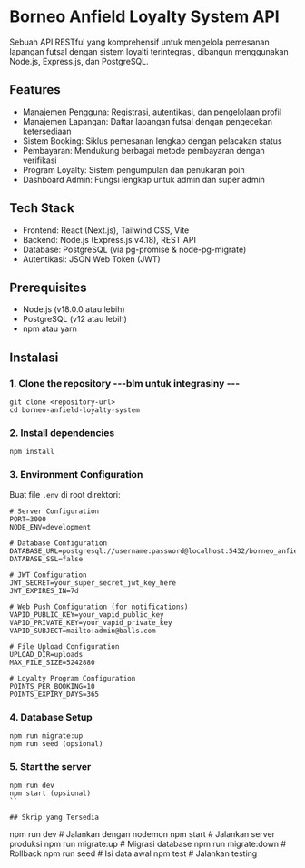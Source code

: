 # Borneo Anfield Loyalty System API

Sebuah API RESTful yang komprehensif untuk mengelola pemesanan lapangan futsal dengan sistem loyalti terintegrasi, dibangun menggunakan Node.js, Express.js, dan PostgreSQL.

## Features

- Manajemen Pengguna: Registrasi, autentikasi, dan pengelolaan profil
- Manajemen Lapangan: Daftar lapangan futsal dengan pengecekan ketersediaan
- Sistem Booking: Siklus pemesanan lengkap dengan pelacakan status
- Pembayaran: Mendukung berbagai metode pembayaran dengan verifikasi
- Program Loyalty: Sistem pengumpulan dan penukaran poin
- Dashboard Admin: Fungsi lengkap untuk admin dan super admin

## Tech Stack

- Frontend: React (Next.js), Tailwind CSS, Vite
- Backend: Node.js (Express.js v4.18), REST API
- Database: PostgreSQL (via pg-promise & node-pg-migrate)
- Autentikasi: JSON Web Token (JWT)

## Prerequisites

- Node.js (v18.0.0 atau lebih)
- PostgreSQL (v12 atau lebih)
- npm atau yarn

## Instalasi
### 1. Clone the repository ---blm untuk integrasiny ---
```
git clone <repository-url> 
cd borneo-anfield-loyalty-system
```

### 2. Install dependencies
```
npm install
```

### 3. Environment Configuration
Buat file `.env` di root direktori:
```
# Server Configuration
PORT=3000
NODE_ENV=development

# Database Configuration
DATABASE_URL=postgresql://username:password@localhost:5432/borneo_anfield
DATABASE_SSL=false

# JWT Configuration
JWT_SECRET=your_super_secret_jwt_key_here
JWT_EXPIRES_IN=7d

# Web Push Configuration (for notifications)
VAPID_PUBLIC_KEY=your_vapid_public_key
VAPID_PRIVATE_KEY=your_vapid_private_key
VAPID_SUBJECT=mailto:admin@balls.com

# File Upload Configuration
UPLOAD_DIR=uploads
MAX_FILE_SIZE=5242880

# Loyalty Program Configuration
POINTS_PER_BOOKING=10
POINTS_EXPIRY_DAYS=365
```

### 4. Database Setup
```
npm run migrate:up
npm run seed (opsional)
```

### 5. Start the server
```
npm run dev
npm start (opsional)
``

## Skrip yang Tersedia
```
npm run dev          # Jalankan dengan nodemon
npm start            # Jalankan server produksi
npm run migrate:up   # Migrasi database
npm run migrate:down # Rollback
npm run seed         # Isi data awal
npm test             # Jalankan testing
```
